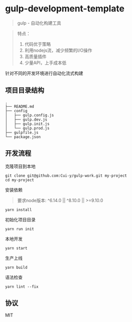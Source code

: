 # gulp-development-template
> gulp - 自动化构建工具

> 特点：
> 1. 代码优于策略
> 2. 利用nodejs流，减少频繁的I/O操作
> 3. 高质量插件
> 4. 少量API，上手成本低

针对不同的开发环境进行自动化流式构建

## 项目目录结构

```shell
.
├── README.md
├── config
│   ├── gulp.config.js
│   ├── gulp.dev.js
│   ├── gulp.init.js
│   └── gulp.prod.js
├── gulpfile.js
└── package.json
```

## 开发流程

克隆项目到本地
```
git clone git@github.com:Cui-y/gulp-work.git my-project
cd my-project
```

安装依赖
> 要求node版本: ^6.14.0 || ^8.10.0 || >=9.10.0
```
yarn install
```

初始化项目目录
```
yarn run init
```

本地开发
```
yarn start
```

生产上线
```
yarn build
```

语法检查
```
yarn lint --fix
```

## 协议
MIT

